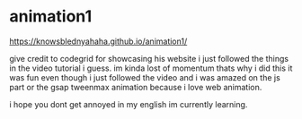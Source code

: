 # animation1
https://knowsblednyahaha.github.io/animation1/

give credit to codegrid for showcasing his website
i just followed the things in the video tutorial i guess.
im kinda lost of momentum thats why i did this it was fun even though i just followed the video and i was amazed on the js part or the gsap tweenmax animation
because i love web animation.

i hope you dont get annoyed in my english
im currently learning.

